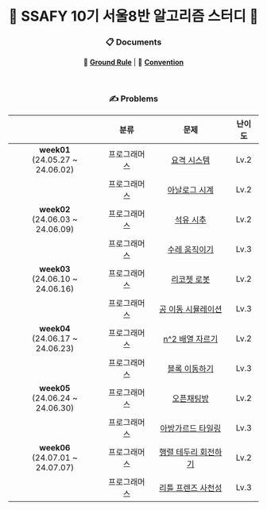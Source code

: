 <div align='center'>

# 💙 SSAFY 10기 서울8반 알고리즘 스터디 💙

### 📋 Documents

📐 [**Ground Rule**](https://github.com/nijesmik/algo-study-season-3/wiki) | 🤝 [**Convention**](https://github.com/nijesmik/algo-study-season-3/wiki/Convention)

<br>

### ✍️ Problems

|     | 분류 | 문제 | 난이도 |
| :-: | :-: | :-: | :--: |
| **week01** <br> (24.05.27 ~ 24.06.02) | 프로그래머스 | [요격 시스템](https://school.programmers.co.kr/learn/courses/30/lessons/181188) | Lv.2 |
| | 프로그래머스 | [아날로그 시계](https://school.programmers.co.kr/learn/courses/30/lessons/250135) | Lv.2 |
| **week02** <br> (24.06.03 ~ 24.06.09) | 프로그래머스 | [석유 시추](https://school.programmers.co.kr/learn/courses/30/lessons/250136) | Lv.2 |
| | 프로그래머스 | [수레 움직이기](https://school.programmers.co.kr/learn/courses/30/lessons/250134) | Lv.3 |
| **week03** <br> (24.06.10 ~ 24.06.16) | 프로그래머스 | [리코쳇 로봇](https://school.programmers.co.kr/learn/courses/30/lessons/169199) | Lv.2 |
| | 프로그래머스 | [공 이동 시뮬레이션](https://school.programmers.co.kr/learn/courses/30/lessons/87391) | Lv.3 |
| **week04** <br> (24.06.17 ~ 24.06.23) | 프로그래머스 | [n^2 배열 자르기](https://school.programmers.co.kr/learn/courses/30/lessons/87390) | Lv.2 |
| | 프로그래머스 | [블록 이동하기](https://school.programmers.co.kr/learn/courses/30/lessons/60063) | Lv.3 |
| **week05** <br> (24.06.24 ~ 24.06.30) | 프로그래머스 | [오픈채팅방](https://school.programmers.co.kr/learn/courses/30/lessons/42888) | Lv.2 |
| | 프로그래머스 | [아방가르드 타일링](https://school.programmers.co.kr/learn/courses/30/lessons/181186) | Lv.3 |
| **week06** <br> (24.07.01 ~ 24.07.07) | 프로그래머스 | [행렬 테두리 회전하기](https://school.programmers.co.kr/learn/courses/30/lessons/77485) | Lv.2 |
| | 프로그래머스 | [리틀 프렌즈 사천성](https://school.programmers.co.kr/learn/courses/30/lessons/1836) | Lv.3 |

</div>
